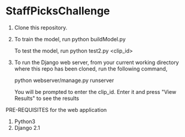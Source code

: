 # StaffPicksChallenge
1.  Clone this repository.
2.  To train the model, run
      python buildModel.py
 
    To test the model, run
      python test2.py <clip_id>
3. To run the Django web server, from your current working directory where this repo has been cloned, run the following command,

      python webserver/manage.py runserver
      
   You will be prompted to enter the clip_id. Enter it and press "View Results" to see the results
   
  PRE-REQUISITES for the web application
  1.  Python3
  2.  Django 2.1
  
  
